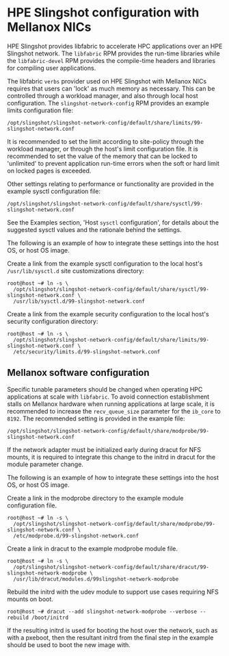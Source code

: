# HPE Slingshot configuration with Mellanox NICs

HPE Slingshot provides libfabric to accelerate HPC applications over an HPE Slingshot network.
The `libfabric` RPM provides the run-time libraries while the `libfabric-devel` RPM provides the compile-time headers and libraries for compiling user applications.

The libfabric `verbs` provider used on HPE Slingshot with Mellanox NICs requires that users can 'lock' as much memory as necessary. This can be controlled through a workload manager, and also through local host configuration. The `slingshot-network-config` RPM provides an example limits configuration file:

`/opt/slingshot/slingshot-network-config/default/share/limits/99-slingshot-network.conf`

It is recommended to set the limit according to site-policy through the workload manager, or through the host's limit configuration file. It is recommended to set the value of the memory that can be locked to 'unlimited' to prevent application run-time errors when the soft or hard limit on locked pages is exceeded.

Other settings relating to performance or functionality are provided in the example sysctl configuration file:

`/opt/slingshot/slingshot-network-config/default/share/sysctl/99-slingshot-network.conf`

See the Examples section, 'Host `sysctl` configuration', for details about the suggested sysctl values and the rationale behind the settings.

The following is an example of how to integrate these settings into the host OS, or host OS image.

Create a link from the example sysctl configuration to the local host's `/usr/lib/sysctl.d` site customizations directory:

```screen
root@host ~# ln -s \
  /opt/slingshot/slingshot-network-config/default/share/sysctl/99-slingshot-network.conf \
  /usr/lib/sysctl.d/99-slingshot-network.conf
```

Create a link from the example security configuration to the local host's security configuration directory:

```screen
root@host ~# ln -s \
  /opt/slingshot/slingshot-network-config/default/share/limits/99-slingshot-network.conf \
  /etc/security/limits.d/99-slingshot-network.conf
```

## Mellanox software configuration

Specific tunable parameters should be changed when operating HPC applications at scale with `libfabric`.
To avoid connection establishment stalls on Mellanox hardware when running applications at large scale, it is recommended to increase the `recv_queue_size` parameter for the `ib_core` to `8192`.
The recommended setting is provided in the example file:

`/opt/slingshot/slingshot-network-config/default/share/modprobe/99-slingshot-network.conf`

If the network adapter must be initialized early during dracut for NFS mounts, it is required to integrate this change to the initrd in dracut for the module parameter change.

The following is an example of how to integrate these settings into the host OS, or host OS image.

Create a link in the modprobe directory to the example module configuration file.

```screen
root@host ~# ln -s \
  /opt/slingshot/slingshot-network-config/default/share/modprobe/99-slingshot-network.conf \
  /etc/modprobe.d/99-slingshot-network.conf
```

Create a link in dracut to the example modprobe module file.

```screen
root@host ~# ln -s \
  /opt/slingshot/slingshot-network-config/default/share/dracut/99-slingshot-network-modprobe \
  /usr/lib/dracut/modules.d/99slingshot-network-modprobe
```

Rebuild the initrd with the udev module to support use cases requiring NFS mounts on boot.

```screen
root@host ~# dracut --add slingshot-network-modprobe --verbose --rebuild /boot/initrd
```

If the resulting initrd is used for booting the host over the network, such as with a pxeboot, then the resultant initrd from the final step in the example should be used to boot the new image with.
